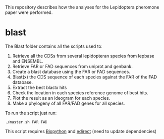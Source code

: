 This repository describes how the analyses for the Lepidoptera pheromone paper were performed. 

# blast

The Blast folder contains all the scripts used to:
1) Retrieve all the CDSs from several lepidopteran species from lepbase and ENSEMBL.
2) Retrieve FAR or FAD sequences from uniprot and genbank.
3) Create a blast database using the FAR or FAD sequences.
4) Blast(x) the CDS sequence of each species against the FAR of the FAD database.
5) Extract the best blastx hits
6) Check the location in each species reference genome of best hits.
7) Plot the result as an ideogram for each species.
8) Make a phylogeny of all FAR/FAD genes for all species.

To run the script just run:
```
./master.sh FAR FAD
```

This script requires [Biopython](http://biopython.org/) and [edirect](https://www.ncbi.nlm.nih.gov/books/NBK179288/) (need to update dependencies)
